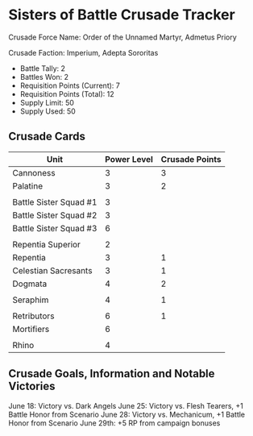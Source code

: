 Sisters of Battle Crusade Tracker
=====

Crusade Force Name: Order of the Unnamed Martyr, Admetus Priory

Crusade Faction: Imperium, Adepta Sororitas

* Battle Tally: 2
* Battles Won: 2
* Requisition Points (Current): 7
* Requisition Points (Total): 12
* Supply Limit: 50
* Supply Used: 50

Crusade Cards
-----

| Unit  | Power Level  | Crusade Points  |
|---|---|---|
| Cannoness  | 3  | 3  |
| Palatine  | 3  | 2  |
|   |   |   |
| Battle Sister Squad #1  | 3  |   |
| Battle Sister Squad #2  | 3  |   |
| Battle Sister Squad #3  | 6  |   |
|   |   |   |
| Repentia Superior  | 2  |   |
| Repentia  | 3  | 1  |
| Celestian Sacresants  | 3  | 1  |
| Dogmata  | 4  | 2  |
|   |   |   |
| Seraphim  | 4  | 1  |
|   |   |   |
| Retributors   | 6   | 1  |
| Mortifiers   | 6   |   |
|   |   |   |
| Rhino  | 4   |   |



Crusade Goals, Information and Notable Victories
-----
June 18: Victory vs. Dark Angels
June 25: Victory vs. Flesh Tearers, +1 Battle Honor from Scenario
June 28: Victory vs. Mechanicum, +1 Battle Honor from Scenario
June 29th: +5 RP from campaign bonuses

